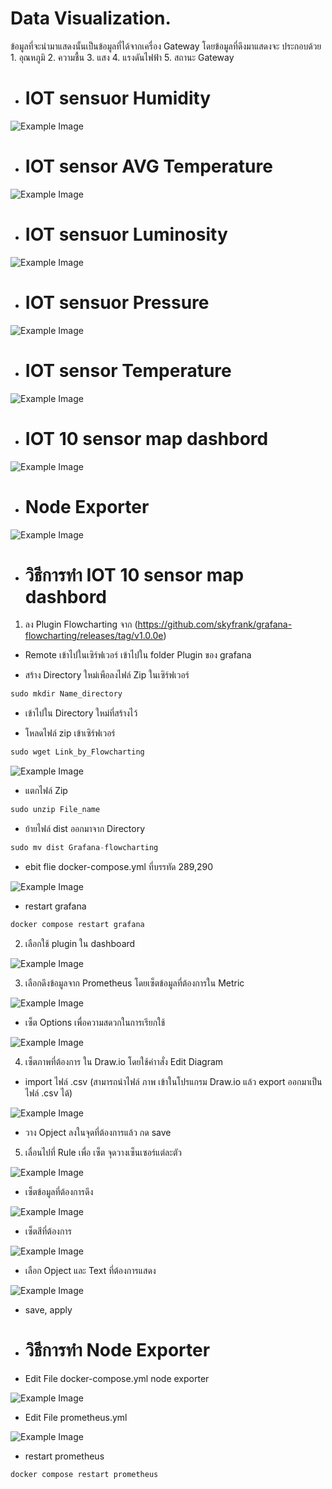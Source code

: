 # Data Visualization.

ข้อมูลที่จะนำมาแสดงนั้นเป็นข้อมูลที่ได้จากเครื่อง Gateway โดยข้อมูลที่ดึงมาแสดงจะ
ประกอบด้วย 1. อุณหภูมิ 2. ความชื้น 3. แสง 4. แรงดันไฟฟ้า  5. สถานะ Gateway

- # IOT sensuor Humidity
![Example Image](Humi.png)

- # IOT sensor AVG Temperature
![Example Image](AVGTemp.png)

- # IOT sensuor Luminosity
![Example Image](Lumi.png)

- # IOT sensuor Pressure
![Example Image](Presure.png)

- # IOT sensor Temperature
![Example Image](Temp.png)

- # IOT 10 sensor map dashbord
![Example Image](10sensor.png)

- # Node Exporter
![Example Image](Node.png)

- # วิธีการทำ IOT 10 sensor map dashbord

1. ลง Plugin Flowcharting จาก (https://github.com/skyfrank/grafana-flowcharting/releases/tag/v1.0.0e)

- Remote เข้าไปในเซิร์ฟเวอร์ เข้าไปใน folder Plugin ของ grafana

- สร้าง Directory ใหม่เพือลงไฟล์ Zip ในเซิร์ฟเวอร์ 

```cpp
sudo mkdir Name_directory
```

- เข้าไปใน Directory ใหม่ที่สร้างไว้

- โหลดไฟล์ zip เข้าเซิร์ฟเวอร์

```cpp
sudo wget Link_by_Flowcharting
```
![Example Image](Step1_1.png)

- แตกไฟล์ Zip

```cpp
sudo unzip File_name
```

- ย้ายไฟล์ dist ออกมาจาก Directory

```cpp
sudo mv dist Grafana-flowcharting
```

- ebit flie docker-compose.yml ที่บรรทัด 289,290

![Example Image](Step1_2.png)

- restart grafana

```cpp
docker compose restart grafana
```

2. เลือกใช้ plugin ใน dashboard

![Example Image](Step2.png)

3. เลือกดึงข้อมูลจาก Prometheus โดยเซ็ตข้อมูลที่ต้องการใน Metric

![Example Image](Step3.png)

- เซ็ต Options เพื่อความสดวกในการเรียกใช้

![Example Image](Step3_1.png)

4. เซ็ตภาพที่ต้องการ ใน Draw.io โดยใช้คำาสั่ง Edit Diagram

- import ไฟล์ .csv (สามารถนำไฟล์ ภาพ เข้าในโปรแกรม Draw.io แล้ว export ออกมาเป็นไฟล์ .csv ได้)

![Example Image](Step4_1.png)

- วาง Opject ลงในจุดที่ต้องการแล้ว กด save

5. เลื่อนไปที่ Rule เพื่อ เซ็ต จุดวางเซ็นเซอร์แต่ละตัว

![Example Image](Step5_1.png)

- เซ็ตข้อมูลที่ต้องการดึง

![Example Image](Step5_2.png)

- เซ็ตสีที่ต้องการ

![Example Image](Step5_3.png)

- เลือก Opject และ Text ที่ต้องการแสดง

![Example Image](Step5_4.png)

- save, apply

- # วิธีการทำ Node Exporter

- Edit File docker-compose.yml node exporter

![Example Image](Node1.png)

- Edit File prometheus.yml

![Example Image](Node2.png)

- restart prometheus

```cpp
docker compose restart prometheus
```